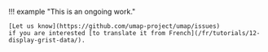 !!! example "This is an ongoing work."

    [Let us know](https://github.com/umap-project/umap/issues)
    if you are interested [to translate it from French](/fr/tutorials/12-display-grist-data/).
